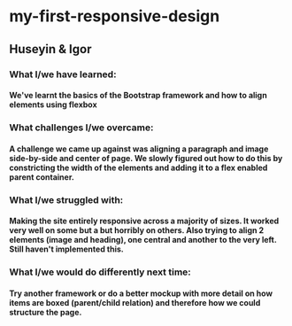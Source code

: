 # my-first-responsive-design
## Huseyin & Igor
### What I/we have learned:
#### We've learnt the basics of the Bootstrap framework and how to align elements using flexbox
### What challenges I/we overcame:
#### A challenge we came up against was aligning a paragraph and image side-by-side and center of page. We slowly figured out how to do this by constricting the width of the elements and adding it to a flex enabled parent container.
### What I/we struggled with:
#### Making the site entirely responsive across a majority of sizes. It worked very well on some but a but horribly on others. Also trying to align 2 elements (image and heading), one central and another to the very left. Still haven't implemented this.

### What I/we would do differently next time:
#### Try another framework or do a better mockup with more detail on how items are boxed (parent/child relation) and therefore how we could structure the page.
